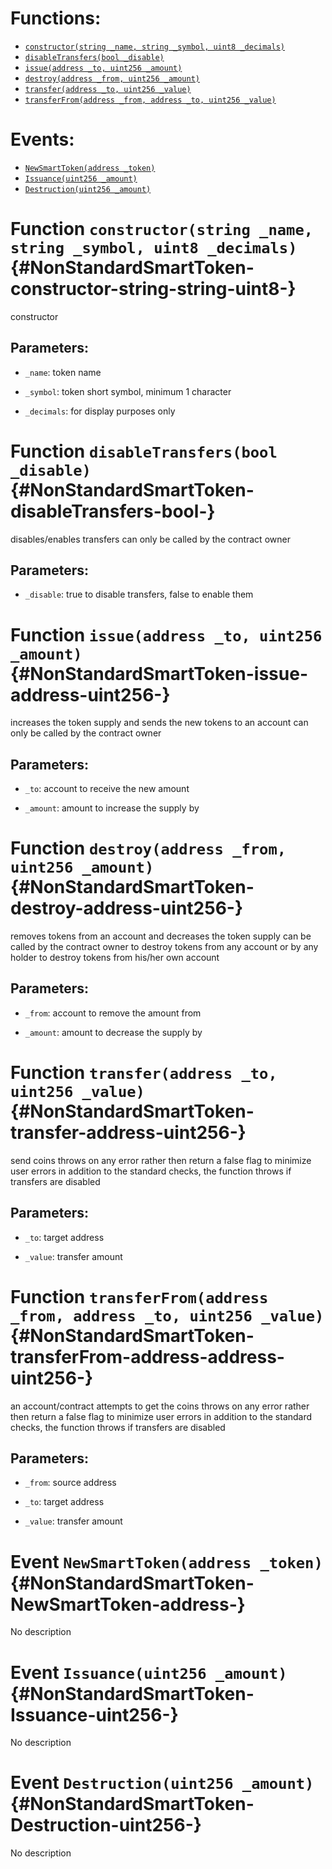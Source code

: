 

# Functions:
- [`constructor(string _name, string _symbol, uint8 _decimals)`](#NonStandardSmartToken-constructor-string-string-uint8-)
- [`disableTransfers(bool _disable)`](#NonStandardSmartToken-disableTransfers-bool-)
- [`issue(address _to, uint256 _amount)`](#NonStandardSmartToken-issue-address-uint256-)
- [`destroy(address _from, uint256 _amount)`](#NonStandardSmartToken-destroy-address-uint256-)
- [`transfer(address _to, uint256 _value)`](#NonStandardSmartToken-transfer-address-uint256-)
- [`transferFrom(address _from, address _to, uint256 _value)`](#NonStandardSmartToken-transferFrom-address-address-uint256-)

# Events:
- [`NewSmartToken(address _token)`](#NonStandardSmartToken-NewSmartToken-address-)
- [`Issuance(uint256 _amount)`](#NonStandardSmartToken-Issuance-uint256-)
- [`Destruction(uint256 _amount)`](#NonStandardSmartToken-Destruction-uint256-)

# Function `constructor(string _name, string _symbol, uint8 _decimals)` {#NonStandardSmartToken-constructor-string-string-uint8-}
constructor

## Parameters:
- `_name`:       token name

- `_symbol`:     token short symbol, minimum 1 character

- `_decimals`:   for display purposes only
# Function `disableTransfers(bool _disable)` {#NonStandardSmartToken-disableTransfers-bool-}
disables/enables transfers
can only be called by the contract owner

## Parameters:
- `_disable`:    true to disable transfers, false to enable them
# Function `issue(address _to, uint256 _amount)` {#NonStandardSmartToken-issue-address-uint256-}
increases the token supply and sends the new tokens to an account
can only be called by the contract owner

## Parameters:
- `_to`:         account to receive the new amount

- `_amount`:     amount to increase the supply by
# Function `destroy(address _from, uint256 _amount)` {#NonStandardSmartToken-destroy-address-uint256-}
removes tokens from an account and decreases the token supply
can be called by the contract owner to destroy tokens from any account or by any holder to destroy tokens from his/her own account

## Parameters:
- `_from`:       account to remove the amount from

- `_amount`:     amount to decrease the supply by
# Function `transfer(address _to, uint256 _value)` {#NonStandardSmartToken-transfer-address-uint256-}
send coins
throws on any error rather then return a false flag to minimize user errors
in addition to the standard checks, the function throws if transfers are disabled

## Parameters:
- `_to`:      target address

- `_value`:   transfer amount
# Function `transferFrom(address _from, address _to, uint256 _value)` {#NonStandardSmartToken-transferFrom-address-address-uint256-}
an account/contract attempts to get the coins
throws on any error rather then return a false flag to minimize user errors
in addition to the standard checks, the function throws if transfers are disabled

## Parameters:
- `_from`:    source address

- `_to`:      target address

- `_value`:   transfer amount

# Event `NewSmartToken(address _token)` {#NonStandardSmartToken-NewSmartToken-address-}
No description
# Event `Issuance(uint256 _amount)` {#NonStandardSmartToken-Issuance-uint256-}
No description
# Event `Destruction(uint256 _amount)` {#NonStandardSmartToken-Destruction-uint256-}
No description
